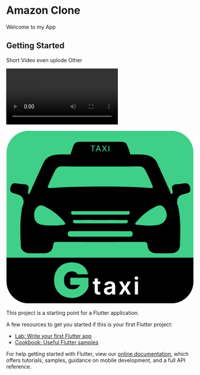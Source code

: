 # Amazon Clone

Welcome to my App

## Getting Started
Short Video even uplode Other 

![Short Video](https://github.com/karimelsherbinii/uberApp/blob/master/FullSizeRender.MOV?raw=true)

![logo](https://github.com/karimelsherbinii/uberApp/blob/master/images/logo.png?raw=true)

This project is a starting point for a Flutter application.

A few resources to get you started if this is your first Flutter project:

- [Lab: Write your first Flutter app](https://flutter.dev/docs/get-started/codelab)
- [Cookbook: Useful Flutter samples](https://flutter.dev/docs/cookbook)

For help getting started with Flutter, view our
[online documentation](https://flutter.dev/docs), which offers tutorials,
samples, guidance on mobile development, and a full API reference.
